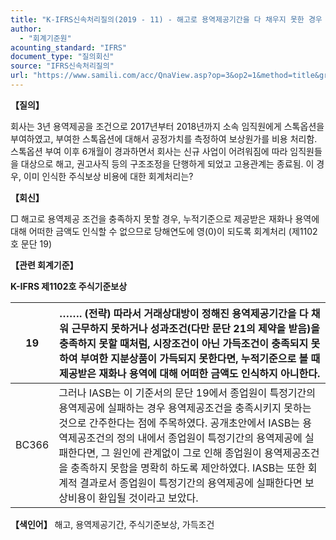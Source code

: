 ```yaml
---
title: "K-IFRS신속처리질의(2019 - 11) - 해고로 용역제공기간을 다 채우지 못한 경우 기인식한 주식보상비용의 회계처리"
author:
  - "회계기준원"
acounting_standard: "IFRS"
document_type: "질의회신"
source: "IFRS신속처리질의"
url: "https://www.samili.com/acc/QnaView.asp?op=3&op2=1&method=title&group=2124-15;1&orgcode=3&searchword=&page=43&code=K%2DIFRS%EC%8B%A0%EC%86%8D%EC%B2%98%EB%A6%AC%EC%A7%88%EC%9D%98%2D11%3A201902"
---
```

**【질의】**

  

회사는 3년 용역제공을 조건으로 2017년부터 2018년까지 소속 임직원에게 스톡옵션을 부여하였고, 부여한 스톡옵션에 대해서 공정가치를 측정하여 보상원가를 비용 처리함. 스톡옵션 부여 이후 6개월이 경과하면서 회사는 신규 사업이 어려워짐에 따라 임직원들을 대상으로 해고, 권고사직 등의 구조조정을 단행하게 되었고 고용관계는 종료됨. 이 경우, 이미 인식한 주식보상 비용에 대한 회계처리는?

  
  

**【회신】**

  

□ 해고로 용역제공 조건을 충족하지 못할 경우, 누적기준으로 제공받은 재화나 용역에 대해 어떠한 금액도 인식할 수 없으므로 당해연도에 영(0)이 되도록 회계처리 (제1102호 문단 19)

  
  

**【관련 회계기준】**

  

**K-IFRS 제1102호 주식기준보상**

| 19 | ……. (전략) 따라서 거래상대방이 정해진 용역제공기간을 다 채워 근무하지 못하거나 성과조건(다만 문단 21의 제약을 받음)을 충족하지 못할 때처럼, 시장조건이 아닌 가득조건이 충족되지 못하여 부여한 지분상품이 가득되지 못한다면, 누적기준으로 볼 때 제공받은 재화나 용역에 대해 어떠한 금액도 인식하지 아니한다. |
| --- | --- |
| BC366 | 그러나 IASB는 이 기준서의 문단 19에서 종업원이 특정기간의 용역제공에 실패하는 경우 용역제공조건을 충족시키지 못하는 것으로 간주한다는 점에 주목하였다. 공개초안에서 IASB는 용역제공조건의 정의 내에서 종업원이 특정기간의 용역제공에 실패한다면, 그 원인에 관계없이 그로 인해 종업원이 용역제공조건을 충족하지 못함을 명확히 하도록 제안하였다. IASB는 또한 회계적 결과로서 종업원이 특정기간의 용역제공에 실패한다면 보상비용이 환입될 것이라고 보았다. |

  
  

**【색인어】** 해고, 용역제공기간, 주식기준보상, 가득조건
